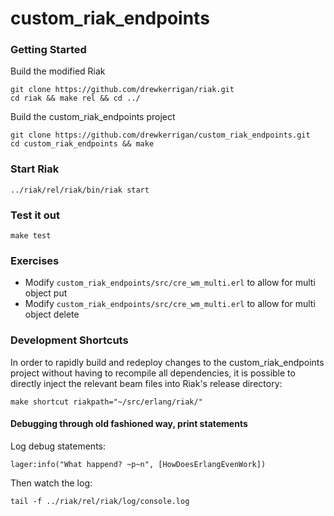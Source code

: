 custom_riak_endpoints
=====================

### Getting Started

Build the modified Riak

```
git clone https://github.com/drewkerrigan/riak.git
cd riak && make rel && cd ../
```

Build the custom_riak_endpoints project

```
git clone https://github.com/drewkerrigan/custom_riak_endpoints.git
cd custom_riak_endpoints && make
```

### Start Riak

```
../riak/rel/riak/bin/riak start
```

### Test it out

```
make test
```

### Exercises

* Modify `custom_riak_endpoints/src/cre_wm_multi.erl` to allow for multi object put
* Modify `custom_riak_endpoints/src/cre_wm_multi.erl` to allow for multi object delete

### Development Shortcuts

In order to rapidly build and redeploy changes to the custom_riak_endpoints project without having to recompile all dependencies, it is possible to directly inject the relevant beam files into Riak's release directory:

```
make shortcut riakpath="~/src/erlang/riak/"
```

#### Debugging through old fashioned way, print statements

Log debug statements:

	lager:info("What happend? ~p~n", [HowDoesErlangEvenWork])

Then watch the log:

	tail -f ../riak/rel/riak/log/console.log